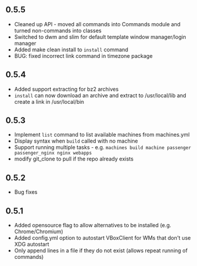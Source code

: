 ## 0.5.5

* Cleaned up API - moved all commands into Commands module and turned non-commands into classes
* Switched to dwm and slim for default template window manager/login manager
* Added make clean install to `install` command
* BUG: fixed incorrect link command in timezone package

## 0.5.4

* Added support extracting for bz2 archives
* `install` can now download an archive and extract to /usr/local/lib and create a link in /usr/local/bin


## 0.5.3

* Implement `list` command to list available machines from machines.yml
* Display syntax when `build` called with no machine
* Support running multiple tasks - e.g. `machines build machine passenger passenger_nginx nginx webapps`
* modify git_clone to pull if the repo already exists

## 0.5.2

* Bug fixes


## 0.5.1

* Added opensource flag to allow alternatives to be installed (e.g. Chrome/Chromium)
* Added config.yml option to autostart VBoxClient for WMs that don't use XDG autostart
* Only append lines in a file if they do not exist (allows repeat running of commands)
